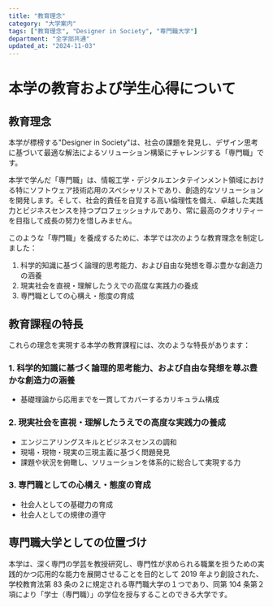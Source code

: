 ```yaml
---
title: "教育理念"
category: "大学案内"
tags: ["教育理念", "Designer in Society", "専門職大学"]
department: "全学部共通"
updated_at: "2024-11-03"
---
```


# 本学の教育および学生心得について

## 教育理念

本学が標榜する"Designer in Society"は、社会の課題を発見し、デザイン思考に基づいて最適な解法によるソリューション構築にチャレンジする「専門職」です。

本学で学んだ「専門職」は、情報工学・デジタルエンタテインメント領域における特にソフトウェア技術応用のスペシャリストであり、創造的なソリューションを開発します。そして、社会的責任を自覚する高い倫理性を備え、卓越した実践力とビジネスセンスを持つプロフェッショナルであり、常に最高のクオリティーを目指して成長の努力を惜しみません。

このような「専門職」を養成するために、本学では次のような教育理念を制定しました：

1. 科学的知識に基づく論理的思考能力、および自由な発想を尊ぶ豊かな創造力の涵養
2. 現実社会を直視・理解したうえでの高度な実践力の養成
3. 専門職としての心構え・態度の育成

## 教育課程の特長

これらの理念を実現する本学の教育課程には、次のような特長があります：

### 1. 科学的知識に基づく論理的思考能力、および自由な発想を尊ぶ豊かな創造力の涵養

- 基礎理論から応用までを一貫してカバーするカリキュラム構成

### 2. 現実社会を直視・理解したうえでの高度な実践力の養成

- エンジニアリングスキルとビジネスセンスの調和
- 現場・現物・現実の三現主義に基づく問題発見
- 課題や状況を俯瞰し、ソリューションを体系的に総合して実現する力

### 3. 専門職としての心構え・態度の育成

- 社会人としての基礎力の育成
- 社会人としての規律の遵守

## 専門職大学としての位置づけ

本学は、深く専門の学芸を教授研究し、専門性が求められる職業を担うための実践的かつ応用的な能力を展開させることを目的として 2019 年より創設された、学校教育法第 83 条の２に規定される専門職大学の１つであり、同第 104 条第２項により「学士（専門職）」の学位を授与することのできる大学です。
